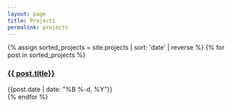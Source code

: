 ```yaml
---
layout: page
title: Projects
permalink: projects
---
```


<div>
  {% assign sorted_projects = site.projects | sort: 'date' | reverse %}
  {% for post in sorted_projects %}
    <div class="py-1">
      <h3><a href="{{site.baseurl}}{{ post.url }}">{{ post.title}}</a></h3>
      <div class="text-sm text-gray-400">{{post.date | date: "%B %-d, %Y"}}</div>
    </div>
  {% endfor %}
</div>


